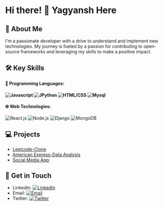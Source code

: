 

<!--
**yagyanssh/yagyanssh** is a ✨ _special_ ✨ repository because its `README.md` (this file) appears on your GitHub profile.

Here are some ideas to get you started:

- 🔭 I’m currently working on ...
- 🌱 I’m currently learning ...
- 👯 I’m looking to collaborate on ...
- 🤔 I’m looking for help with ...
- 💬 Ask me about ...
- 📫 How to reach me: ...
- 😄 Pronouns: ...
- ⚡ Fun fact: ...
-->
<!DOCTYPE html>
<html lang="en">
<head>
  <meta charset="UTF-8">
  <meta name="viewport" content="width=device-width, initial-scale=1.0">
  
</head>
<body>
  <h1>Hi there! 👋 Yagyansh Here</h1>

  

  <h2>🚀 About Me</h2>
  <p>
    I'm a passionate developer with a drive to understand and implement new technologies. My journey is fueled by a passion for contributing to open-source frameworks and leveraging my skills to make a positive impact.
  </p>
  <h2>🛠️ Key Skills</h2>
  <h4>🔧 <strong>Programming Languages:</strong><h4>
  <img src="https://img.shields.io/badge/-javascript-orange?style=flat-square&logo=website&logoColor=white" alt="Javascript">
   <img src="https://img.shields.io/badge/-python-red?style=flat-square&logo=website&logoColor=white" alt="JPython">
    <img src="https://img.shields.io/badge/-html/css-blue?style=flat-square&logo=website&logoColor=white" alt="HTML/CSS">
     <img src="https://img.shields.io/badge/-mysql-green?style=flat-square&logo=website&logoColor=white" alt="Mysql">
<h4>🌐 <strong>Web Technologies:</strong></h4>
<img src="https://img.shields.io/badge/-reactjs-green?style=flat-square&logo=website&logoColor=white" alt="React.js">
   <img src="https://img.shields.io/badge/-nodejs-red?style=flat-square&logo=website&logoColor=white" alt="Node.js">
    <img src="https://img.shields.io/badge/-django-lue?style=flat-square&logo=website&logoColor=white" alt="Django">
     <img src="https://img.shields.io/badge/-mongodb-green?style=flat-square&logo=website&logoColor=white" alt="MongoDB">


    


  <h2>💻 Projects</h2>
  <ul>
    <li><a href="https://github.com/yagyanssh/Leetcode-Clone-">Leetcode-Clone</a></li>
    <li><a href="https://github.com/yagyanssh/American-Express---AI-Data-Analysis">American Express-Data Analysis</a></li>
    <li><a href="https://github.com/yagyanssh/Social-Media-Application">Social Media App</a>:</li>
  </ul>

  <h2>🤝 Get in Touch</h2>
  <ul>
    <li>LinkedIn: <a href="https://www.linkedin.com/in/yagyansh-sharma-939718248/"><img src="https://img.shields.io/badge/-LinkedIn-blue?style=flat-square&logo=linkedin&logoColor=white" alt="LinkedIn"></a></li>
    <li>Email: <a href="mailto:yagyansh9999@email.com"><img src="https://img.shields.io/badge/-Email-red?style=flat-square&logo=gmail&logoColor=white" alt="Email"></a></li>
    <li>Twitter: <a href="https://twitter.com/yagyansh_sharma"><img src="https://img.shields.io/badge/-Twitter-green?style=flat-square&logo=website&logoColor=white" alt="Twitter"></a></li>
  </ul>
</body>
</html>
